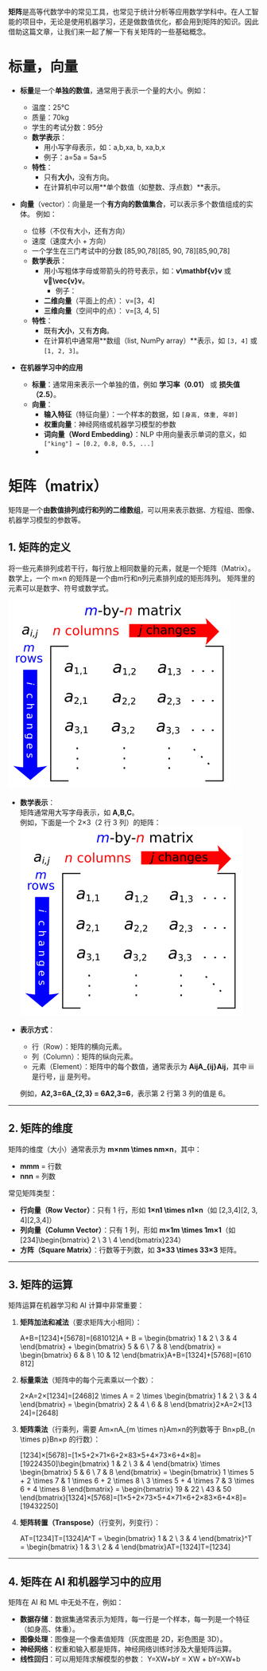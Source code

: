 **矩阵**是高等代数学中的常见工具，也常见于统计分析等应用数学学科中。在人工智能的项目中，无论是使用机器学习，还是做数值优化，都会用到矩阵的知识。因此借助这篇文章，让我们来一起了解一下有关矩阵的一些基础概念。

# 标量，向量

 -   **标量**是一个**单独的数值**，通常用于表示一个量的大小。例如：
    
	  -   温度：25°C
	  -   质量：70kg
	  -   学生的考试分数：95分
		-   **数学表示**：    
		    -   用小写字母表示，如：a,b,xa, b, xa,b,x
		    -   例子：a=5a = 5a=5
		-   **特性**：    
		    -   只有**大小**，没有方向。
		    -   在计算机中可以用**单个数值（如整数、浮点数）**表示。
-   **向量**（vector）：向量是一个**有方向的数值集合**，可以表示多个数值组成的实体。 例如：    
    -   位移（不仅有大小，还有方向）
    -   速度（速度大小 + 方向）
    -   一个学生在三门考试中的分数 [85,90,78][85, 90, 78][85,90,78]
	-   **数学表示**：    
	    -   用小写粗体字母或带箭头的符号表示，如：**v\mathbf{v}v** 或 		**v⃗\vec{v}v**。
		    -   例子：
        -   **二维向量**（平面上的点）： v=[3，4]
        -   **三维向量**（空间中的点）： v=[3, 4, 5]
	-   **特性**：    
		   -   既有**大小**，又有**方向**。
		   -   在计算机中通常用**数组（list, NumPy array）**表示，如 `[3, 4]` 或 `[1, 2, 3]`。

- **在机器学习中的应用**
	-   **标量**：通常用来表示一个单独的值，例如 **学习率（0.01）** 或 **损失值（2.5）**。
	-   **向量**：
	    -   **输入特征**（特征向量）：一个样本的数据，如 `[身高, 体重, 年龄]`
	    -   **权重向量**：神经网络或机器学习模型的参数
	    -   **词向量（Word Embedding）**：NLP 中用向量表示单词的意义，如 `["king"] → [0.2, 0.8, 0.5, ...]`
	    - 
# **矩阵**（matrix）

矩阵是一个**由数值排列成行和列的二维数组**，可以用来表示数据、方程组、图像、机器学习模型的参数等。
## **1. 矩阵的定义**
将一些元素排列成若干行，每行放上相同数量的元素，就是一个矩阵（Matrix）。
数学上，一个 m×n 的矩阵是一个由m行和n列元素排列成的矩形阵列。
矩阵里的元素可以是数字、符号或数学式。

![enter image description here](https://github.com/xiaohuidu/AI/blob/master/images/Matrix.svg)

-   **数学表示**：  
    矩阵通常用大写字母表示，如 **A,B,C**。  
    例如，下面是一个 2×3（2 行 3 列）的矩阵：
    ![enter image description here](https://github.com/xiaohuidu/AI/blob/master/images/Matrix.svg)
   
-   **表示方式**：
    
    -   行（Row）：矩阵的横向元素。
    -   列（Column）：矩阵的纵向元素。
    -   元素（Element）：矩阵中的每个数值，通常表示为 **AijA_{ij}Aij​**，其中 iii 是行号，jjj 是列号。
    
    例如，**A2,3=6A_{2,3} = 6A2,3​=6**，表示第 2 行第 3 列的值是 6。
    

----------

## **2. 矩阵的维度**

矩阵的维度（大小）通常表示为 **m×nm \times nm×n**，其中：

-   **mmm** = 行数
-   **nnn** = 列数

常见矩阵类型：

-   **行向量（Row Vector）**：只有 1 行，形如 **1×n1 \times n1×n**（如 [2,3,4][2, 3, 4][2,3,4]）
-   **列向量（Column Vector）**：只有 1 列，形如 **m×1m \times 1m×1**（如 [234]\begin{bmatrix} 2 \\ 3 \\ 4 \end{bmatrix}​234​​）
-   **方阵（Square Matrix）**：行数等于列数，如 **3×33 \times 33×3** 矩阵。

----------

## **3. 矩阵的运算**

矩阵运算在机器学习和 AI 计算中非常重要：

1.  **矩阵加法和减法**（要求矩阵大小相同）：
    
    A+B=[1234]+[5678]=[681012]A + B = \begin{bmatrix} 1 & 2 \\ 3 & 4 \end{bmatrix} + \begin{bmatrix} 5 & 6 \\ 7 & 8 \end{bmatrix} = \begin{bmatrix} 6 & 8 \\ 10 & 12 \end{bmatrix}A+B=[13​24​]+[57​68​]=[610​812​]
2.  **标量乘法**（矩阵中的每个元素乘以一个数）：
    
    2×A=2×[1234]=[2468]2 \times A = 2 \times \begin{bmatrix} 1 & 2 \\ 3 & 4 \end{bmatrix} = \begin{bmatrix} 2 & 4 \\ 6 & 8 \end{bmatrix}2×A=2×[13​24​]=[26​48​]
3.  **矩阵乘法**（行乘列，需要 Am×nA_{m \times n}Am×n​ 的列数等于 Bn×pB_{n \times p}Bn×p​ 的行数）：
    
    [1234]×[5678]=[1×5+2×71×6+2×83×5+4×73×6+4×8]=[19224350]\begin{bmatrix} 1 & 2 \\ 3 & 4 \end{bmatrix} \times \begin{bmatrix} 5 & 6 \\ 7 & 8 \end{bmatrix} = \begin{bmatrix} 1 \times 5 + 2 \times 7 & 1 \times 6 + 2 \times 8 \\ 3 \times 5 + 4 \times 7 & 3 \times 6 + 4 \times 8 \end{bmatrix} = \begin{bmatrix} 19 & 22 \\ 43 & 50 \end{bmatrix}[13​24​]×[57​68​]=[1×5+2×73×5+4×7​1×6+2×83×6+4×8​]=[1943​2250​]
4.  **矩阵转置（Transpose）**（行变列，列变行）：
    
    AT=[1234]T=[1324]A^T = \begin{bmatrix} 1 & 2 \\ 3 & 4 \end{bmatrix}^T = \begin{bmatrix} 1 & 3 \\ 2 & 4 \end{bmatrix}AT=[13​24​]T=[12​34​]

----------

## **4. 矩阵在 AI 和机器学习中的应用**

矩阵在 AI 和 ML 中无处不在，例如：

-   **数据存储**：数据集通常表示为矩阵，每一行是一个样本，每一列是一个特征（如身高、体重）。
-   **图像处理**：图像是一个像素值矩阵（灰度图是 2D，彩色图是 3D）。
-   **神经网络**：权重和输入都是矩阵，神经网络训练时涉及大量矩阵运算。
-   **线性回归**：可以用矩阵求解模型的参数： Y=XW+bY = XW + bY=XW+b
<!--stackedit_data:
eyJoaXN0b3J5IjpbLTExMzY2OTcyODYsMjQ0NTQzNzc3LC05Nj
gzMjE0MjUsLTI1NjA2NTc3OF19
-->